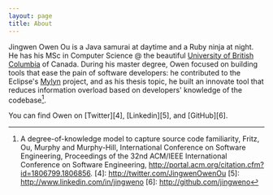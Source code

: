 ```yaml
---
layout: page
title: About
---
```


Jingwen Owen Ou is a Java samurai at daytime and a Ruby ninja at night. 
He has his MSc in Computer Science @ the beautiful [University of British Columbia][1] of Canada. 
During his master degree, Owen focused on building tools that ease the pain of software developers: 
he contributed to the Eclipse's [Mylyn][2] project, 
and as his thesis topic, he built an innovate tool that reduces information overload based on developers' knowledge of the codebase[^3].

You can find Owen on [Twitter][4], [Linkedin][5], and [GitHub][6].


[1]: http://www.ubc.ca/
[2]: http://www.eclipse.org/mylyn/
[^3]: A degree-of-knowledge model to capture source code familiarity, Fritz, Ou, Murphy and Murphy-Hill, 
International Conference on Software Engineering, 
Proceedings of the 32nd ACM/IEEE International Conference on Software Engineering,
<http://portal.acm.org/citation.cfm?id=1806799.1806856>.
[4]: http://twitter.com/JingwenOwenOu
[5]: http://www.linkedin.com/in/jingweno
[6]: http://github.com/jingweno